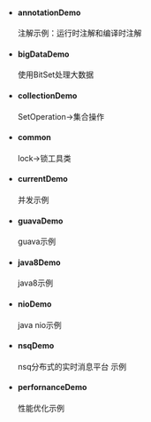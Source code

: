 - #### annotationDemo

  注解示例：运行时注解和编译时注解

- #### bigDataDemo

  使用BitSet处理大数据

- #### collectionDemo

  SetOperation->集合操作

- #### common

  lock->锁工具类

- #### currentDemo

  并发示例

- #### guavaDemo

  guava示例

- #### java8Demo

  java8示例

- #### nioDemo

  java nio示例

- #### nsqDemo

  nsq分布式的实时消息平台 示例

- #### perfornanceDemo

  性能优化示例